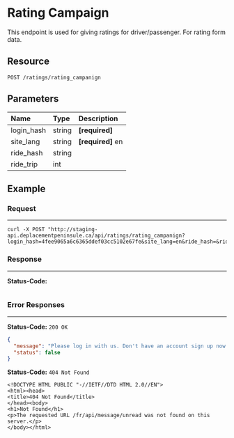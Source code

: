 # Rating Campaign

This endpoint is used for giving ratings for driver/passenger. For rating form data.


## Resource

```
POST /ratings/rating_campanign
```

## Parameters


Name              	| Type   	| Description
:------------------|:----------	|:--------------------
login_hash			|string		|**[required]** <user hash key>
site_lang		  	|string	 	|**[required]** en
ride_hash   | string  | <ride hash key>
ride_trip   | int |

<!--Comments: For both driver and passenger the same parameters need to pass-->

## Example

### Request
***

```curl
curl -X POST "http://staging-api.deplacementpeninsule.ca/api/ratings/rating_campanign?login_hash=4fee9065a6c6365ddef03cc5102e67fe&site_lang=en&ride_hash=&ride_trip="
```

### Response
***

**Status-Code:**

```

```


### Error Responses
***
<!--
- No Login Hash
- With Login Hash and Site Lang
-->
**Status-Code:** ```200 OK```


```json
{
  "message": "Please log in with us. Don't have an account sign up now!",
  "status": false
}
```

<!--No Site Language-->
**Status-Code:** ```404 Not Found```


```
<!DOCTYPE HTML PUBLIC "-//IETF//DTD HTML 2.0//EN">
<html><head>
<title>404 Not Found</title>
</head><body>
<h1>Not Found</h1>
<p>The requested URL /fr/api/message/unread was not found on this server.</p>
</body></html>
```
